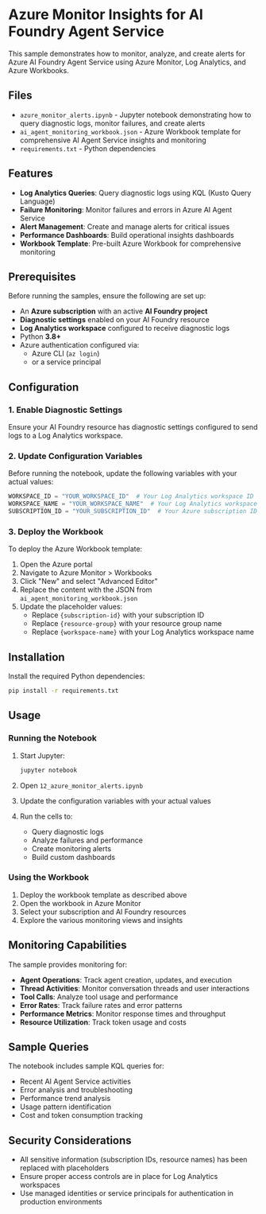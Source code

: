 # Azure Monitor Insights for AI Foundry Agent Service

This sample demonstrates how to monitor, analyze, and create alerts for Azure AI Foundry Agent Service using Azure Monitor, Log Analytics, and Azure Workbooks.

## Files

- `azure_monitor_alerts.ipynb` - Jupyter notebook demonstrating how to query diagnostic logs, monitor failures, and create alerts
- `ai_agent_monitoring_workbook.json` - Azure Workbook template for comprehensive AI Agent Service insights and monitoring
- `requirements.txt` - Python dependencies

## Features

- **Log Analytics Queries**: Query diagnostic logs using KQL (Kusto Query Language)
- **Failure Monitoring**: Monitor failures and errors in Azure AI Agent Service
- **Alert Management**: Create and manage alerts for critical issues
- **Performance Dashboards**: Build operational insights dashboards
- **Workbook Template**: Pre-built Azure Workbook for comprehensive monitoring

## Prerequisites

Before running the samples, ensure the following are set up:

- An **Azure subscription** with an active **AI Foundry project**
- **Diagnostic settings** enabled on your AI Foundry resource
- **Log Analytics workspace** configured to receive diagnostic logs
- Python **3.8+**
- Azure authentication configured via:
  - Azure CLI (`az login`)
  - or a service principal

## Configuration

### 1. Enable Diagnostic Settings

Ensure your AI Foundry resource has diagnostic settings configured to send logs to a Log Analytics workspace.

### 2. Update Configuration Variables

Before running the notebook, update the following variables with your actual values:

```python
WORKSPACE_ID = "YOUR_WORKSPACE_ID"  # Your Log Analytics workspace ID
WORKSPACE_NAME = "YOUR_WORKSPACE_NAME"  # Your Log Analytics workspace name
SUBSCRIPTION_ID = "YOUR_SUBSCRIPTION_ID"  # Your Azure subscription ID
```

### 3. Deploy the Workbook

To deploy the Azure Workbook template:

1. Open the Azure portal
2. Navigate to Azure Monitor > Workbooks
3. Click "New" and select "Advanced Editor"
4. Replace the content with the JSON from `ai_agent_monitoring_workbook.json`
5. Update the placeholder values:
   - Replace `{subscription-id}` with your subscription ID
   - Replace `{resource-group}` with your resource group name
   - Replace `{workspace-name}` with your Log Analytics workspace name

## Installation

Install the required Python dependencies:

```bash
pip install -r requirements.txt
```

## Usage

### Running the Notebook

1. Start Jupyter:
   ```bash
   jupyter notebook
   ```

2. Open `12_azure_monitor_alerts.ipynb`

3. Update the configuration variables with your actual values

4. Run the cells to:
   - Query diagnostic logs
   - Analyze failures and performance
   - Create monitoring alerts
   - Build custom dashboards

### Using the Workbook

1. Deploy the workbook template as described above
2. Open the workbook in Azure Monitor
3. Select your subscription and AI Foundry resources
4. Explore the various monitoring views and insights

## Monitoring Capabilities

The sample provides monitoring for:

- **Agent Operations**: Track agent creation, updates, and execution
- **Thread Activities**: Monitor conversation threads and user interactions
- **Tool Calls**: Analyze tool usage and performance
- **Error Rates**: Track failure rates and error patterns
- **Performance Metrics**: Monitor response times and throughput
- **Resource Utilization**: Track token usage and costs

## Sample Queries

The notebook includes sample KQL queries for:

- Recent AI Agent Service activities
- Error analysis and troubleshooting
- Performance trend analysis
- Usage pattern identification
- Cost and token consumption tracking

## Security Considerations

- All sensitive information (subscription IDs, resource names) has been replaced with placeholders
- Ensure proper access controls are in place for Log Analytics workspaces
- Use managed identities or service principals for authentication in production environments
